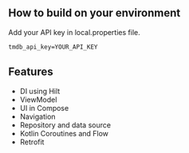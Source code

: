 ## How to build on your environment
Add your API key in local.properties file.
```xml
tmdb_api_key=YOUR_API_KEY
```
## Features

* DI using Hilt
* ViewModel
* UI in Compose
* Navigation
* Repository and data source
* Kotlin Coroutines and Flow
* Retrofit

